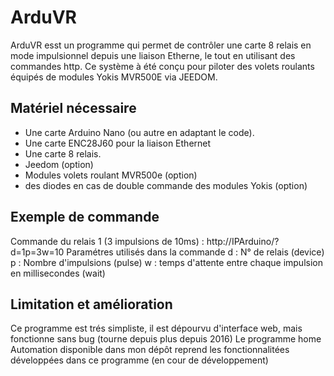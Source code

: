 # ArduVR
ArduVR esst un programme qui permet de contrôler une carte 8 relais en mode impulsionnel depuis une liaison Etherne, le tout en utilisant des commandes http.
Ce système à été conçu pour piloter des volets roulants équipés de modules Yokis MVR500E via JEEDOM.

## Matériel nécessaire
- Une carte Arduino Nano (ou autre en adaptant le code).
- Une carte ENC28J60 pour la liaison Ethernet
- Une carte 8 relais.
- Jeedom (option)
- Modules volets roulant MVR500e (option)
- des diodes en cas de double commande des modules Yokis (option)

## Exemple de commande
Commande du relais 1 (3 impulsions de 10ms) : http://IPArduino/?d=1p=3w=10
Paramétres utilisés dans la commande
d : N° de relais (device)
p : Nombre d'impulsions (pulse)
w : temps d'attente entre chaque impulsion en millisecondes (wait)

## Limitation et amélioration
Ce programme est trés simpliste, il est dépourvu d'interface web, mais fonctionne sans bug (tourne depuis plus depuis 2016)
Le programme home Automation disponible dans mon dépôt reprend les fonctionnalitées développées dans ce programme (en cour de développement)
